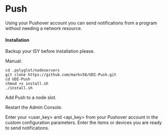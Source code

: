 # Push

Using your Pushover account you can send notifications from a program without needing a network resource.

#### Installation

Backup your ISY before installation please.

Manual:

    cd .polyglot/nodeservers
    git clone https://github.com/markv58/UDI-Push.git
    cd UDI-Push
    chmod +x install.sh
    ./install.sh

Add Push to a node slot.

Restart the Admin Console.

Enter your <user_key> and <api_key> from your Pushover account in the custom configuration parameters. Enter the items or devices
you are ready to send notifications.

